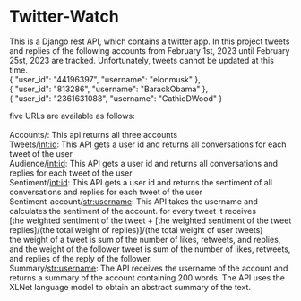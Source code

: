 # Twitter-Watch
This is a Django rest API, which contains a twitter app. In this project tweets and replies of the following accounts from February 1st, 2023  until February 25st, 2023  are tracked. Unfortunately, tweets cannot be updated at this time.  <br />
    {
        "user_id": "44196397",
        "username": "elonmusk"
    },
    <br />
    {
        "user_id": "813286",
        "username": "BarackObama"
    },
    <br />
    {
        "user_id": "2361631088",
        "username": "CathieDWood"
    }
    <br />

five URLs are available as follows: <br />
<t /><br /> Accounts/:
<t />This api returns all three accounts
<t /><br /> Tweets/<int:id>: 
<t />This API gets a user id and returns all conversations for each tweet of the user
<t /><br /> Audience/<int:id>: 
<t />This API gets a user id and returns all conversations and replies for each tweet of the user
<t /><br /> Sentiment/<int:id>: 
<t />This API gets a user id and returns the sentiment of all conversations and replies for each tweet of the user
<t /><br /> Sentiment-account/<str:username>: 
This API takes the username and calculates the sentiment of the account. for every tweet it receives <br/> [the weighted sentiment of the tweet + [the weighted sentiment of the tweet replies]/(the total weight of replies)]/(the total weight of user tweets) <br/>
the weight of a tweet is sum of the number of likes, retweets, and replies, and the weight of the follower tweet is sum of the number of likes, retweets, and replies of the reply of the follower.
<t /><br /> Summary/<str:username>: The API receives the username of the account and returns a summary of the account containing 200 words. The API uses the XLNet language model to obtain an abstract summary of the text.
